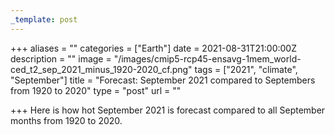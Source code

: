 ```yaml
---
_template: post
---
```



+++
aliases = ""
categories = ["Earth"]
date = 2021-08-31T21:00:00Z
description = ""
image = "/images/cmip5-rcp45-ensavg-1mem_world-ced_t2_sep_2021_minus_1920-2020_cf.png"
tags = ["2021", "climate", "September"]
title = "Forecast: September 2021 compared to Septembers from 1920 to 2020"
type = "post"
url = ""

+++
Here is how hot September 2021 is forecast compared to all September months from 1920 to 2020.
